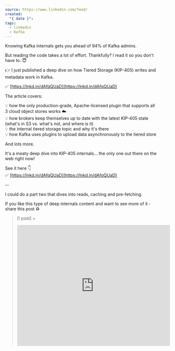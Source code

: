 ```yaml
---
source: https://www.linkedin.com/feed/
created:
  "{ date }": 
tags:
  - linkedin
  - Kafka
---
```

Knowing Kafka internals gets you ahead of 94% of Kafka admins.  
  
But reading the code takes a lot of effort. Thankfully? I read it so you don't have to. 😇  
  
👉 I just published a deep dive on how Tiered Storage (KIP-405) writes and metadata work in Kafka.  
  
✅ [https://lnkd.in/dAfqQUaD](https://lnkd.in/dAfqQUaD)  
  
The article covers:  
  
💡 how the only production-grade, Apache-licensed plugin that supports all 3 cloud object stores works ☁️  
💡 how brokers keep themselves up to date with the latest KIP-405 state (what's in S3 vs. what's not, and where is it)  
💡 the internal tiered storage topic and why it's there  
💡 how Kafka uses plugins to upload data asynchronously to the tiered store  
  
And lots more.  
  
It's a meaty deep dive into KIP-405 internals... the only one out there on the web right now!  
  
See it here 👇  
✅ [https://lnkd.in/dAfqQUaD](https://lnkd.in/dAfqQUaD)  
  
\--  
  
I could do a part two that dives into reads, caching and pre-fetching.  
  
If you like this type of deep internals content and want to see more of it - share this post ♻️
> [! post] +
> <iframe src="https://www.linkedin.com/embed/feed/update/urn:li:share:7308846783068082177?collapsed=1" height="399" width="504" frameborder="0" allowfullscreen="" title="Embedded post"></iframe>

